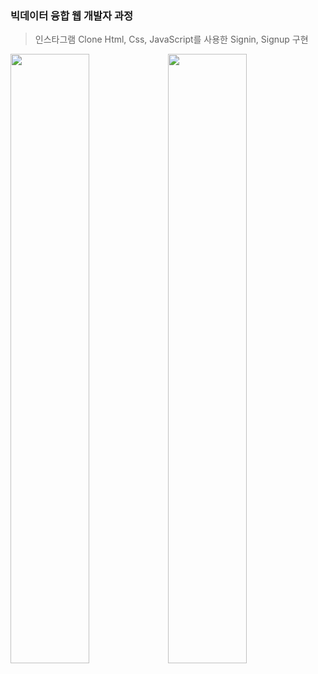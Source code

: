### 빅데이터 융합 웹 개발자 과정
> 인스타그램 Clone
> Html, Css, JavaScript를 사용한 Signin, Signup 구현 

<img width="50%" src="https://github.com/dahyunJJ/bigdata_insta/assets/117347407/36e318ad-4fa4-4d72-bc51-84568d0893b5"><img width="50%" src="https://github.com/dahyunJJ/bigdata_insta/assets/117347407/c1e999dc-5127-4f87-bb27-857ef8375b3c">


